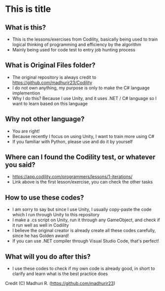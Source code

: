 # This is title

## What is this?
- This is the lessons/exercises from Codility, basically being used to train logical thinking of programming and efficiency by the algorithm
- Mainly being used for code test to entry job hunting process

## What is Original Files folder?
- The original repository is always credit to https://github.com/madhurir23/Codility
- I do not own anything, my purpose is only to make the C# language implemention
- Why I do this? Because I use Unity, and it uses .NET / C# language so I want to learn based on this language

## Why not other language?
- You are right!
- Because recently I focus on using Unity, I want to train more using C#
- If you familiar with Python, please use and do it by yourself

## Where can I found the Codility test, or whatever you said?
- https://app.codility.com/programmers/lessons/1-iterations/
- Link above is the first lesson/exercise, you can check the other tasks

## How to use these codes?
- I am sorry to say but since I use Unity, I usually copy-paste the code which I run through Unity to this repository
- I make a .cs script on Unity, run it through any GameObject, and check if it run well as well in Codility
- I believe the original creator is already create all these codes carefully, since he has Golden award!
- If you can use .NET compiler through Visual Studio Code, that's perfect!

## What will you do after this?
- I use these codes to check if my own code is already good, in short to clarify and learn what is the best practice does


Credit (C) Madhuri R. (https://github.com/madhurir23)